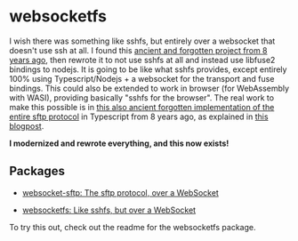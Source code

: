 # websocketfs

I wish there was something like sshfs, but entirely over a websocket that doesn't use ssh at all. I found this [ancient and forgotten project from 8 years ago](https://github.com/lukaaash/vfs/tree/master), then rewrote it to not use sshfs at all and instead use libfuse2 bindings to nodejs. It is going to be like what sshfs provides, except entirely 100% using Typescript/Nodejs \+ a websocket for the transport and fuse bindings. This could also be extended to work in browser \(for WebAssembly with WASI\), providing basically "sshfs for the browser". The real work to make this possible is in [this also ancient forgotten implementation of the entire sftp protocol](https://github.com/lukaaash/sftp-ws) in Typescript from 8 years ago, as explained in [this blogpost](https://lukas.pokorny.eu/sftp-over-websockets/).

**I modernized and rewrote everything, and this now exists!**

## Packages

- [websocket\-sftp: The sftp protocol, over a WebSocket](./websocket-sftp)

- [websocketfs: Like sshfs, but over a WebSocket](./websocketfs)

To try this out, check out the readme for the websocketfs package.
